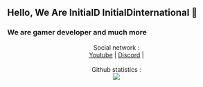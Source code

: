 ## Hello, We Are InitialD InitialDinternational 👋

### We are gamer developer and much more 

<p align="center">
  Social network :<br>
  <a href="SOON">Youtube</a> |
  <a href="https://discord.gg/tbWkMQHaJs">Discord</a> |
  <br>
  
  <br>
  Github statistics :<br>
  <img src="https://github-readme-streak-stats.herokuapp.com?user=&theme=dark&hide_border=true">

